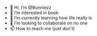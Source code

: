 - 👋 Hi, I’m @Bunniezz
- 👀 I’m interested in book
- 🌱 I’m currently learning how life really is
- 💞️ I’m looking to collaborate on no one
- 📫 How to reach me (just don't)

<!---
Bunniezz/Bunniezz is a ✨ special ✨ repository because its `README.md` (this file) appears on your GitHub profile.
You can click the Preview link to take a look at your changes.
--->
